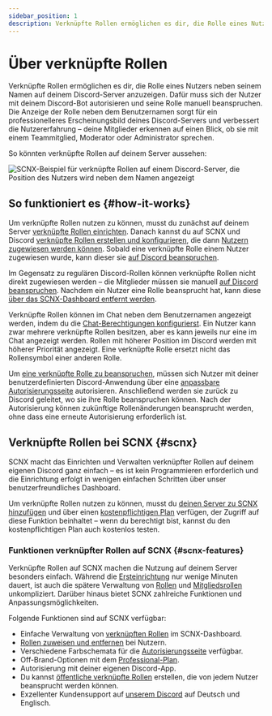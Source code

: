 ```yaml
---
sidebar_position: 1
description: Verknüpfte Rollen ermöglichen es dir, die Rolle eines Nutzers direkt neben seinem Benutzernamen im Chat anzuzeigen.
---
```


# Über verknüpfte Rollen

Verknüpfte Rollen ermöglichen es dir, die Rolle eines Nutzers neben seinem Namen auf deinem Discord-Server anzuzeigen. Dafür muss sich der Nutzer mit deinem Discord-Bot autorisieren und seine Rolle manuell beanspruchen. Die Anzeige der Rolle neben dem Benutzernamen sorgt für ein professionelleres Erscheinungsbild deines Discord-Servers und verbessert die Nutzererfahrung – deine Mitglieder erkennen auf einen Blick, ob sie mit einem Teammitglied, Moderator oder Administrator sprechen.

So könnten verknüpfte Rollen auf deinem Server aussehen:

![SCNX-Beispiel für verknüpfte Rollen auf einem Discord-Server, die Position des Nutzers wird neben dem Namen angezeigt](https://scnx.app/img/linked-roles-example.png)

## So funktioniert es {#how-it-works}

Um verknüpfte Rollen nutzen zu können, musst du zunächst auf deinem Server [verknüpfte Rollen einrichten](/docs/linked-roles). Danach kannst du auf SCNX und Discord [verknüpfte Rollen erstellen und konfigurieren](/docs/linked-roles/role-management), die dann [Nutzern zugewiesen werden können](/docs/linked-roles/user-management). Sobald eine verknüpfte Rolle einem Nutzer zugewiesen wurde, kann dieser sie [auf Discord beanspruchen](/docs/linked-roles/claim-roles).

Im Gegensatz zu regulären Discord-Rollen können verknüpfte Rollen nicht direkt zugewiesen werden – die Mitglieder müssen sie manuell [auf Discord beanspruchen](/docs/linked-roles/claim-roles). Nachdem ein Nutzer eine Rolle beansprucht hat, kann diese [über das SCNX-Dashboard entfernt werden](/docs/linked-roles/user-management#remove-role).

Verknüpfte Rollen können im Chat neben dem Benutzernamen angezeigt werden, indem du die [Chat-Berechtigungen konfigurierst](/docs/linked-roles/role-management#display-in-chat). Ein Nutzer kann zwar mehrere verknüpfte Rollen besitzen, aber es kann jeweils nur eine im Chat angezeigt werden. Rollen mit höherer Position im Discord werden mit höherer Priorität angezeigt. Eine verknüpfte Rolle ersetzt nicht das Rollensymbol einer anderen Rolle.

Um [eine verknüpfte Rolle zu beanspruchen](/docs/linked-roles/claim-roles), müssen sich Nutzer mit deiner benutzerdefinierten Discord-Anwendung über eine [anpassbare Autorisierungsseite](/docs/linked-roles/settings#authorization-page) autorisieren. Anschließend werden sie zurück zu Discord geleitet, wo sie ihre Rolle beanspruchen können. Nach der Autorisierung können zukünftige Rollenänderungen beansprucht werden, ohne dass eine erneute Autorisierung erforderlich ist.

## Verknüpfte Rollen bei SCNX {#scnx}

SCNX macht das Einrichten und Verwalten verknüpfter Rollen auf deinem eigenen Discord ganz einfach – es ist kein Programmieren erforderlich und die Einrichtung erfolgt in wenigen einfachen Schritten über unser benutzerfreundliches Dashboard.

Um verknüpfte Rollen nutzen zu können, musst du [deinen Server zu SCNX hinzufügen](/docs/setup) und über einen [kostenpflichtigen Plan](/docs/scnx/guilds/plans) verfügen, der Zugriff auf diese Funktion beinhaltet – wenn du berechtigt bist, kannst du den kostenpflichtigen Plan auch kostenlos testen.

### Funktionen verknüpfter Rollen auf SCNX {#scnx-features}

Verknüpfte Rollen auf SCNX machen die Nutzung auf deinem Server besonders einfach. Während die [Ersteinrichtung](/docs/linked-roles) nur wenige Minuten dauert, ist auch die spätere Verwaltung von [Rollen](/docs/linked-roles/role-management) und [Mitgliedsrollen](/docs/linked-roles/user-management) unkompliziert. Darüber hinaus bietet SCNX zahlreiche Funktionen und Anpassungsmöglichkeiten.

Folgende Funktionen sind auf SCNX verfügbar:

* Einfache Verwaltung von [verknüpften Rollen](/docs/linked-roles/role-management) im SCNX-Dashboard.
* [Rollen zuweisen und entfernen](/docs/linked-roles/user-management) bei Nutzern.
* Verschiedene Farbschemata für die [Autorisierungsseite](/docs/linked-roles/settings#authorization-page) verfügbar.
* Off-Brand-Optionen mit dem [Professional-Plan](/docs/scnx/guilds/plans).
* Autorisierung mit deiner eigenen Discord-App.
* Du kannst [öffentliche verknüpfte Rollen](/docs/linked-roles/role-management#public-roles) erstellen, die von jedem Nutzer beansprucht werden können.
* Exzellenter Kundensupport auf [unserem Discord](https://scootk.it/dc-de) auf Deutsch und Englisch.